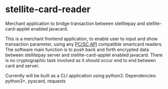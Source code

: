# stellite-card-reader
Merchant application to bridge transaction between stellitepay and stellite-card-applet enabled javacard.

This is a merchant frontend application, to enable user to input and show transaction parameter, using any [PC/SC API](https://en.wikipedia.org/wiki/PC/SC) compatible smartcard readers. The software main function is to push back and forth encrypted data between stellitepay server and stellite-card-applet enabled javacard. There is no cryptographic task involved as it should occur end to end between card and server.

Currently will be built as a CLI application using python3.
Dependencies: python3+, pyscard, requests 
